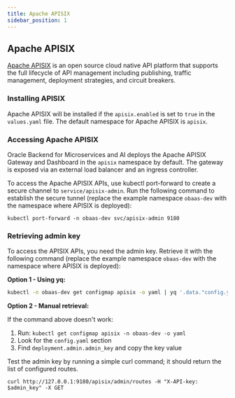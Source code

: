 ```yaml
---
title: Apache APISIX
sidebar_position: 1
---
```

## Apache APISIX

[Apache APISIX](https://apisix.apache.org) is an open source cloud native API platform that supports the full lifecycle of API management including publishing, traffic management, deployment strategies, and circuit breakers.

### Installing APISIX

Apache APISIX will be installed if the `apisix.enabled` is set to `true` in the `values.yaml` file. The default namespace for Apache APISIX is `apisix`.

### Accessing Apache APISIX

Oracle Backend for Microservices and AI deploys the Apache APISIX Gateway and Dashboard in the `apisix` namespace by default. The gateway is exposed via an external load balancer and an ingress controller.

To access the Apache APISIX APIs, use kubectl port-forward to create a secure channel to `service/apisix-admin`. Run the following command to establish the secure tunnel (replace the example namespace `obaas-dev` with the namespace where APISIX is deployed):

```shell
kubectl port-forward -n obaas-dev svc/apisix-admin 9180
```

### Retrieving admin key

To access the APISIX APIs, you need the admin key. Retrieve it with the following command (replace the example namespace `obaas-dev` with the namespace where APISIX is deployed):

**Option 1 - Using yq:**

```bash
kubectl -n obaas-dev get configmap apisix -o yaml | yq '.data."config.yaml"' | yq '.deployment.admin.admin_key[] | select(.name == "admin") | .key'
```

**Option 2 - Manual retrieval:**

If the command above doesn't work:

1. Run: `kubectl get configmap apisix -n obaas-dev -o yaml`
1. Look for the `config.yaml` section
1. Find `deployment.admin.admin_key` and copy the key value

Test the admin key by running a simple curl command; it should return the list of configured routes.

```shell
curl http://127.0.0.1:9180/apisix/admin/routes -H "X-API-key: $admin_key" -X GET
```

